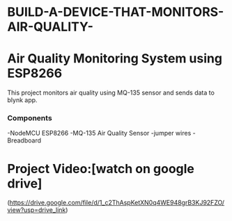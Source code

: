 # BUILD-A-DEVICE-THAT-MONITORS-AIR-QUALITY-
# Air Quality Monitoring System using ESP8266
This project monitors air quality using MQ-135 sensor and sends data to blynk app.

### Components
-NodeMCU ESP8266
-MQ-135 Air Quality Sensor
-jumper wires 
-Breadboard 

# Project Video:[watch on google drive]
(https://drive.google.com/file/d/1_c2ThAspKetXN0q4WE948grB3KJ92FZO/view?usp=drive_link)
